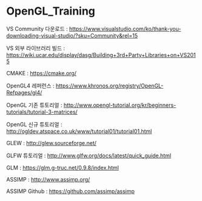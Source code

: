 # OpenGL_Training

VS Community 다운로드 : https://www.visualstudio.com/ko/thank-you-downloading-visual-studio/?sku=Community&rel=15

VS 외부 라이브러리 빌드 : https://wiki.ucar.edu/display/dasg/Building+3rd+Party+Libraries+on+VS2015

CMAKE : https://cmake.org/


OpenGL4 레퍼런스 : https://www.khronos.org/registry/OpenGL-Refpages/gl4/

OpenGL 기존 튜토리얼 : http://www.opengl-tutorial.org/kr/beginners-tutorials/tutorial-3-matrices/

OpenGL 신규 튜토리얼 :  http://ogldev.atspace.co.uk/www/tutorial01/tutorial01.html


GLEW : http://glew.sourceforge.net/

GLFW 튜토리얼 : http://www.glfw.org/docs/latest/quick_guide.html

GLM : https://glm.g-truc.net/0.9.8/index.html


ASSIMP : http://www.assimp.org/

ASSIMP Github : https://github.com/assimp/assimp

